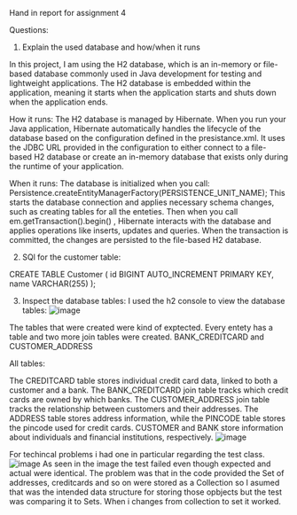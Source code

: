 Hand in report for assignment 4

Questions:

1. Explain the used database and how/when it runs

In this project, I am using the H2 database, which is an in-memory or file-based database commonly used in Java development for testing and lightweight applications.
The H2 database is embedded within the application, meaning it starts when the application starts and shuts down when the application ends.

How it runs: 
The H2 database is managed by Hibernate. When you run your Java application, Hibernate automatically handles the lifecycle of the database based on the configuration defined in the presistance.xml.
It uses the JDBC URL provided in the configuration to either connect to a file-based H2 database or create an in-memory database that exists only during the runtime of your application.

When it runs:
The database is initialized when you call: Persistence.createEntityManagerFactory(PERSISTENCE_UNIT_NAME);
This starts the database connection and applies necessary schema changes, such as creating tables for all the enteties. Then when you call em.getTransaction().begin() , Hibernate interacts with the database and applies operations like inserts, updates and queries.
When the transaction is committed, the changes are persisted to the file-based H2 database.

2. SQl for the customer table:

CREATE TABLE Customer (
    id BIGINT AUTO_INCREMENT PRIMARY KEY,
    name VARCHAR(255)
);


3. Inspect the database tables:
   I used the h2 console to view the database tables:
![image](https://github.com/user-attachments/assets/bc5da0f6-71cc-4e08-b746-7517f83e3e24)

The tables that were created were kind of exptected. Every entety has a table and two more join tables were created. BANK_CREDITCARD and CUSTOMER_ADDRESS

All tables:

The CREDITCARD table stores individual credit card data, linked to both a customer and a bank.
The BANK_CREDITCARD join table tracks which credit cards are owned by which banks.
The CUSTOMER_ADDRESS join table tracks the relationship between customers and their addresses.
The ADDRESS table stores address information, while the PINCODE table stores the pincode used for credit cards.
CUSTOMER and BANK store information about individuals and financial institutions, respectively.
![image](https://github.com/user-attachments/assets/a31bbe2f-6f08-45cd-b0a2-028c5124d2a2)


For techincal problems i had one in particular regarding the test class. ![image](https://github.com/user-attachments/assets/933e7b86-01c5-44e3-9e59-fabb9d3dce73)
As seen in the image the test failed even though expected and actual were identical. The problem was that in the code provided the Set of addresses, creditcards and so on were stored as a Collection so I asumed that was the intended data structure for storing those opbjects but the test was comparing it to Sets.
When i changes from collection to set it worked.
